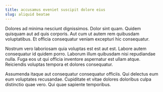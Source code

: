 ```yaml
---
title: accusamus eveniet suscipit dolore eius
slug: aliquid beatae
---
```


Dolores ad minima nesciunt dignissimos. Dolor sint quam. Quidem quisquam aut ad quis corporis. Aut cum ut autem rem quibusdam voluptatibus. Et officia consequatur veniam excepturi hic consequatur.

Nostrum vero laboriosam quia voluptas est est aut est. Labore autem consequatur id quidem porro. Laborum illum quibusdam nisi repudiandae nulla. Fuga eos ut qui officia inventore aspernatur est ullam atque. Reiciendis voluptas tempora et dolores consequatur.

Assumenda itaque aut consequatur consequatur officiis. Qui delectus eum eum voluptates recusandae. Cupiditate et vitae dolores doloribus culpa distinctio quae vero. Qui quae sapiente temporibus.
